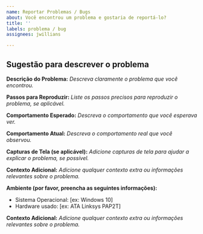 ```yaml
---
name: Reportar Problemas / Bugs
about: Você encontrou um problema e gostaria de reportá-lo?
title: ''
labels: problema / bug
assignees: jwillians

---
```


## Sugestão para descrever o problema

**Descrição do Problema:**
_Descreva claramente o problema que você encontrou._

**Passos para Reproduzir:**
_Liste os passos precisos para reproduzir o problema, se aplicável._

**Comportamento Esperado:**
_Descreva o comportamento que você esperava ver._

**Comportamento Atual:**
_Descreva o comportamento real que você observou._

**Capturas de Tela (se aplicável):**
_Adicione capturas de tela para ajudar a explicar o problema, se possível._

**Contexto Adicional:**
_Adicione qualquer contexto extra ou informações relevantes sobre o problema._

**Ambiente (por favor, preencha as seguintes informações):**
- Sistema Operacional: [ex: Windows 10]
- Hardware usado: [ex: ATA Linksys PAP2T]

**Contexto Adicional:**
_Adicione qualquer contexto extra ou informações relevantes sobre o problema._
